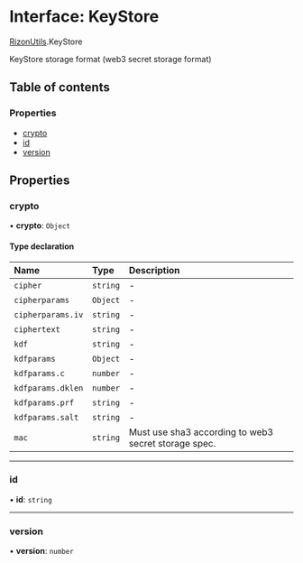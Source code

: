 # Interface: KeyStore

[RizonUtils](../modules/RizonUtils.md).KeyStore

KeyStore storage format (web3 secret storage format)

## Table of contents

### Properties

- [crypto](RizonUtils.KeyStore.md#crypto)
- [id](RizonUtils.KeyStore.md#id)
- [version](RizonUtils.KeyStore.md#version)

## Properties

### crypto

• **crypto**: `Object`

#### Type declaration

| Name | Type | Description |
| :------ | :------ | :------ |
| `cipher` | `string` | - |
| `cipherparams` | `Object` | - |
| `cipherparams.iv` | `string` | - |
| `ciphertext` | `string` | - |
| `kdf` | `string` | - |
| `kdfparams` | `Object` | - |
| `kdfparams.c` | `number` | - |
| `kdfparams.dklen` | `number` | - |
| `kdfparams.prf` | `string` | - |
| `kdfparams.salt` | `string` | - |
| `mac` | `string` | Must use sha3 according to web3 secret storage spec. |

___

### id

• **id**: `string`

___

### version

• **version**: `number`
